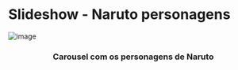 # Slideshow - Naruto personagens
![image](https://user-images.githubusercontent.com/96876842/191598702-d9680e9b-9114-4db0-b1db-9ea0c9d273ea.png)
<h3 align="center"> Carousel com os personagens de Naruto </h3>
